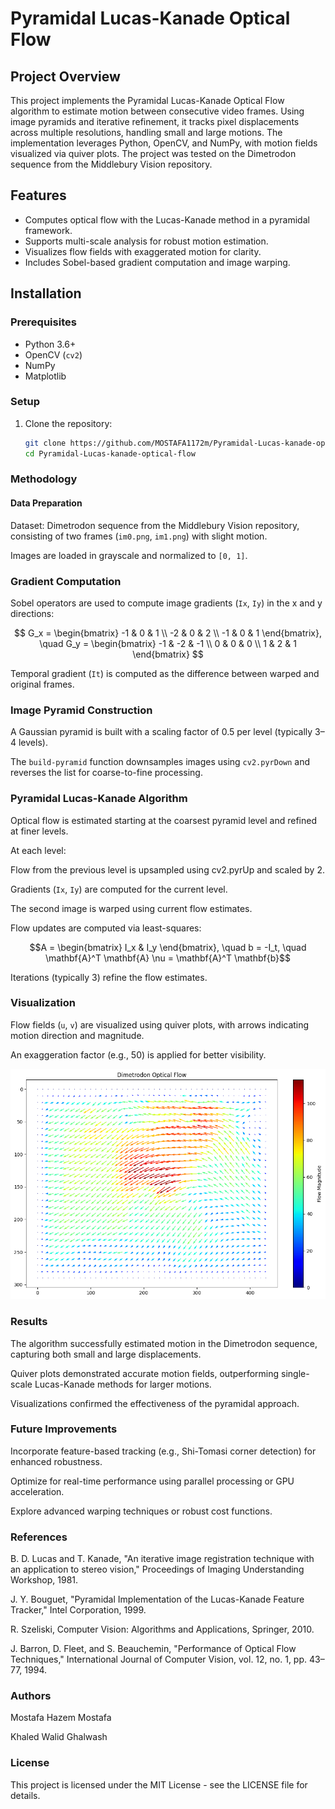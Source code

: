 # Pyramidal Lucas-Kanade Optical Flow

## Project Overview
This project implements the Pyramidal Lucas-Kanade Optical Flow algorithm to estimate motion between consecutive video frames. Using image pyramids and iterative refinement, it tracks pixel displacements across multiple resolutions, handling small and large motions. The implementation leverages Python, OpenCV, and NumPy, with motion fields visualized via quiver plots. The project was tested on the Dimetrodon sequence from the Middlebury Vision repository.

## Features
- Computes optical flow with the Lucas-Kanade method in a pyramidal framework.
- Supports multi-scale analysis for robust motion estimation.
- Visualizes flow fields with exaggerated motion for clarity.
- Includes Sobel-based gradient computation and image warping.

## Installation
### Prerequisites
- Python 3.6+
- OpenCV (`cv2`)
- NumPy
- Matplotlib

### Setup
1. Clone the repository:
   ```bash
   git clone https://github.com/MOSTAFA1172m/Pyramidal-Lucas-kanade-optical-flow.git
   cd Pyramidal-Lucas-kanade-optical-flow
   ```
### Methodology



#### Data Preparation



Dataset: Dimetrodon sequence from the Middlebury Vision repository, consisting of two frames (`im0.png`, `im1.png`) with slight motion.



Images are loaded in grayscale and normalized to `[0, 1]`.



### Gradient Computation


Sobel operators are used to compute image gradients (`Ix`, `Iy`) in the x and y directions:



```math

G_x = \begin{bmatrix} -1 & 0 & 1 \\ -2 & 0 & 2 \\ -1 & 0 & 1 \end{bmatrix}, \quad G_y = \begin{bmatrix} -1 & -2 & -1 \\ 0 & 0 & 0 \\ 1 & 2 & 1 \end{bmatrix}

```
Temporal gradient (`It`) is computed as the difference between warped and original frames.


### Image Pyramid Construction


A Gaussian pyramid is built with a scaling factor of 0.5 per level (typically 3–4 levels).



The `build-pyramid` function downsamples images using `cv2.pyrDown` and reverses the list for coarse-to-fine processing.



### Pyramidal Lucas-Kanade Algorithm


Optical flow is estimated starting at the coarsest pyramid level and refined at finer levels.



At each level:





Flow from the previous level is upsampled using cv2.pyrUp and scaled by 2.



Gradients (`Ix`, `Iy`) are computed for the current level.



The second image is warped using current flow estimates.



Flow updates are computed via least-squares:




```math
A = \begin{bmatrix} I_x & I_y \end{bmatrix}, \quad b = -I_t, \quad \mathbf{A}^T \mathbf{A} \nu = \mathbf{A}^T \mathbf{b}
```

Iterations (typically 3) refine the flow estimates.

### Visualization





Flow fields (`u`, `v`) are visualized using quiver plots, with arrows indicating motion direction and magnitude.



An exaggeration factor (e.g., 50) is applied for better visibility.

![Alt text](quiver_plot.png)

### Results





The algorithm successfully estimated motion in the Dimetrodon sequence, capturing both small and large displacements.



Quiver plots demonstrated accurate motion fields, outperforming single-scale Lucas-Kanade methods for larger motions.



Visualizations confirmed the effectiveness of the pyramidal approach.




### Future Improvements





Incorporate feature-based tracking (e.g., Shi-Tomasi corner detection) for enhanced robustness.



Optimize for real-time performance using parallel processing or GPU acceleration.



Explore advanced warping techniques or robust cost functions.

### References





B. D. Lucas and T. Kanade, "An iterative image registration technique with an application to stereo vision," Proceedings of Imaging Understanding Workshop, 1981.



J. Y. Bouguet, "Pyramidal Implementation of the Lucas-Kanade Feature Tracker," Intel Corporation, 1999.



R. Szeliski, Computer Vision: Algorithms and Applications, Springer, 2010.



J. Barron, D. Fleet, and S. Beauchemin, "Performance of Optical Flow Techniques," International Journal of Computer Vision, vol. 12, no. 1, pp. 43–77, 1994.




### Authors





Mostafa Hazem Mostafa



Khaled Walid Ghalwash

### License

This project is licensed under the MIT License - see the LICENSE file for details.
